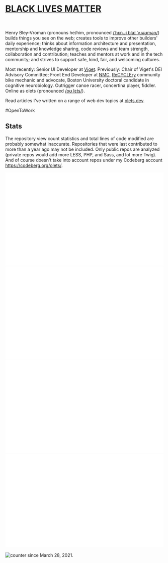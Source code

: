 # [BLACK LIVES MATTER](https://blacklivesmatter.com/)

&nbsp;

Henry Bley-Vroman (pronouns he/him, pronounced [\/ˈhɛn.ɹi blaɪ ˈvɹəʊmən\/](http://ipa-reader.xyz/?text=ˈhɛnɹi%20blaɪ%20ˈvɹəʊmən)) builds things you see on the web; creates tools to improve other builders' daily experience; thinks about information architecture and presentation, mentorship and knowledge sharing, code reviews and team strength, collaboration and contribution; teaches and mentors at work and in the tech community; and strives to support safe, kind, fair, and welcoming cultures.

Most recently: Senior UI Developer at [Viget](https://viget.com/). Previously: Chair of Viget's DEI Advisory Committee; Front End Developer at [NMC](https://newmediacampaigns.com/), [ReCYCLEry](https://www.recyclery.org/) community bike mechanic and advocate, Boston University doctoral candidate in cognitive neurobiology. Outrigger canoe racer, concertina player, fiddler. Online as olets (pronounced [\/oʊ lɛts\/](http://ipa-reader.xyz/?text=oʊ%20lɛts)).

Read articles I've written on a range of web dev topics at [olets.dev](https://www.olets.dev/).

#OpenToWork

## Stats

The repository view count statistics and total lines of code modified are probably somewhat inaccurate. Repositories that were last contributed to more than a year ago may not be included. Only public repos are analyzed (private repos would add more LESS, PHP, and Sass, and lot more Twig). And of course doesn't take into account repos under my Codeberg account <https://codeberg.org/olets/>.

![olets GitHub stats animated SVG, dark mode](https://raw.githubusercontent.com/olets/github-stats/master/generated/overview.svg#gh-dark-mode-only)
![olets GitHub stats animated SVG, light mode](https://raw.githubusercontent.com/olets/github-stats/master/generated/overview.svg#gh-light-mode-only)
![olets GitHub languages used animated SVG, dark mode](https://raw.githubusercontent.com/olets/github-stats/master/generated/languages.svg#gh-dark-mode-only)
![olets GitHub languages used animated SVG, light mode](https://raw.githubusercontent.com/olets/github-stats/master/generated/languages.svg#gh-light-mode-only)

![counter](https://engy8iwytecpb4r.m.pipedream.net) since March 28, 2021.

